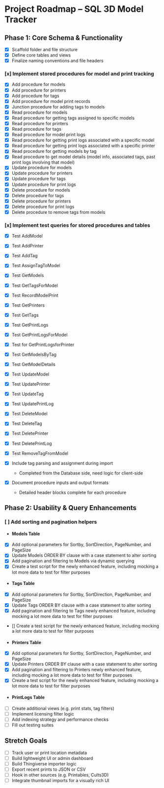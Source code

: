 # Project Roadmap – SQL 3D Model Tracker

## Phase 1: Core Schema & Functionality

- [x] Scaffold folder and file structure
- [x] Define core tables and views
- [x] Finalize naming conventions and file headers

### [x] Implement stored procedures for model and print tracking

- [x] Add procedure for models
- [x] Add procedure for printers
- [x] Add procedure for tags
- [x] Add procedure for model print records
- [x] Junction procedure for adding tags to models
- [x] Read procedure for models
- [x] Read procedure for getting tags assigned to specific models
- [x] Read procedure for printers
- [x] Read procedure for tags
- [x] Read procedure for model print logs
- [x] Read procedure for getting print logs associated with a specific model
- [x] Read procedure for getting print logs associated with a specific printer
- [x] Read procedure for getting models by tag
- [x] Read procedure to get model details (model info, associated tags, past print logs involving that model)
- [x] Update procedure for models
- [x] Update procedure for printers
- [x] Update procedure for tags
- [x] Update procedure for print logs
- [x] Delete procedure for models
- [x] Delete procedure for tags
- [x] Delete procedure for printers
- [x] Delete procedure for print logs
- [x] Delete procedure to remove tags from models

### [x] Implement test queries for stored procedures and tables

- [x] Test AddModel
- [x] Test AddPrinter
- [x] Test AddTag
- [x] Test AssignTagToModel
- [x] Test GetModels
- [x] Test GetTagsForModel
- [x] Test RecordModelPrint
- [x] Test GetPrinters
- [x] Test GetTags
- [x] Test GetPrintLogs
- [x] Test GetPrintLogsForModel
- [x] Test for GetPrintLogsforPrinter
- [x] Test GetModelsByTag
- [x] Test GetModelDetails
- [x] Test UpdateModel
- [x] Test UpdatePrinter
- [x] Test UpdateTag
- [x] Test UpdatePrintLog
- [x] Test DeleteModel
- [x] Test DeleteTag
- [x] Test DeletePrinter
- [x] Test DeletePrintLog
- [x] Test RemoveTagFromModel

- [x] Include tag parsing and assignment during import
  - Completed from the Database side, need logic for client-side
- [x] Document procedure inputs and output formats
  - Detailed header blocks complete for each procedure

## Phase 2: Usability & Query Enhancements

### [ ] Add sorting and pagination helpers

- #### Models Table
- [x] Add optional parameters for Sortby, SortDirection, PageNumber, and PageSize
- [x] Update Models ORDER BY clause with a case statement to alter sorting
- [x] Add pagination and filtering to Models via dynamic querying
- [x] Create a test script for the newly enhanced feature, including mocking a lot more data to test for filter purposes

- #### Tags Table
- [x] Add optional parameters for Sortby, SortDirection, PageNumber, and PageSize
- [x] Update Tags ORDER BY clause with a case statement to alter sorting
- [x] Add pagination and filtering to Tags newly enhanced feature, including mocking a lot more data to test for filter purposes
- [] Create a test script for the newly enhanced feature, including mocking a lot more data to test for filter purposes

- #### Printers Table
- [x] Add optional parameters for Sortby, SortDirection, PageNumber, and PageSize
- [x] Update Printers ORDER BY clause with a case statement to alter sorting
- [x] Add pagination and filtering to Printers newly enhanced feature, including mocking a lot more data to test for filter purposes
- [x] Create a test script for the newly enhanced feature, including mocking a lot more data to test for filter purposes

- #### PrintLogs Table

- [ ] Create additional views (e.g. print stats, tag filters)
- [ ] Implement licensing filter logic
- [ ] Add indexing strategy and performance checks
- [ ] Fill out testing suites

## Stretch Goals

- [ ] Track user or print location metadata
- [ ] Build lightweight UI or admin dashboard
- [ ] Build Thingiverse importer logic
- [ ] Export recent prints to JSON or CSV
- [ ] Hook in other sources (e.g. Printables, Cults3D)
- [ ] Integrate thumbnail imports for a visually rich UI
